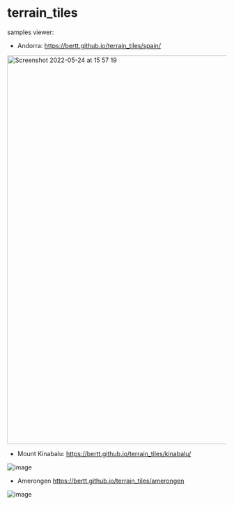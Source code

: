 # terrain_tiles

samples viewer: 

- Andorra: https://bertt.github.io/terrain_tiles/spain/

<img width="891" alt="Screenshot 2022-05-24 at 15 57 19" src="https://user-images.githubusercontent.com/538812/170053449-4ab363bd-1ae9-4e97-af9b-34c512c0a75c.png">

- Mount Kinabalu: https://bertt.github.io/terrain_tiles/kinabalu/

![image](https://user-images.githubusercontent.com/538812/170970436-d9bb3171-dc7c-46bb-b7cf-747a390de12a.png)

- Amerongen https://bertt.github.io/terrain_tiles/amerongen

![image](https://user-images.githubusercontent.com/538812/171030227-b47aa586-b58e-414e-a908-d13551ccabd3.png)
